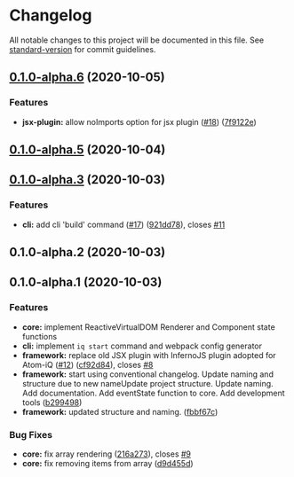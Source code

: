 # Changelog

All notable changes to this project will be documented in this file. See [standard-version](https://github.com/conventional-changelog/standard-version) for commit guidelines.

## [0.1.0-alpha.6](https://github.com/Atom-iQ/Atom-iQ/compare/v0.1.0-alpha.5...v0.1.0-alpha.6) (2020-10-05)


### Features

* **jsx-plugin:** allow noImports option for jsx plugin ([#18](https://github.com/Atom-iQ/Atom-iQ/issues/18)) ([7f9122e](https://github.com/Atom-iQ/Atom-iQ/commit/7f9122e29ba034f1f6b62df7c9c7bbef46cc33de))

## [0.1.0-alpha.5](https://github.com/Atom-iQ/Atom-iQ/compare/v0.1.0-alpha.3...v0.1.0-alpha.5) (2020-10-04)

## [0.1.0-alpha.3](https://github.com/Atom-iQ/Atom-iQ/compare/v0.1.0-alpha.2...v0.1.0-alpha.3) (2020-10-03)


### Features

* **cli:** add cli 'build' command ([#17](https://github.com/Atom-iQ/Atom-iQ/issues/17)) ([921dd78](https://github.com/Atom-iQ/Atom-iQ/commit/921dd784bbdcb6b7b79fd2261fab240705c025b8)), closes [#11](https://github.com/Atom-iQ/Atom-iQ/issues/11)

## 0.1.0-alpha.2 (2020-10-03)
## 0.1.0-alpha.1 (2020-10-03)

### Features
* **core:** implement ReactiveVirtualDOM Renderer and Component state functions
* **cli:** implement `iq start` command and webpack config generator
* **framework:** replace old JSX plugin with InfernoJS plugin adopted for Atom-iQ ([#12](https://github.com/Atom-iQ/Atom-iQ/issues/12)) ([cf92d84](https://github.com/Atom-iQ/Atom-iQ/commit/cf92d8486d9130565e9d60d8b915093ddc3d2984)), closes [#8](https://github.com/Atom-iQ/Atom-iQ/issues/8)
* **framework:** start using conventional changelog. Update naming and structure due to new nameUpdate project structure. Update naming. Add documentation. Add eventState function to core. Add development tools ([b299498](https://github.com/Atom-iQ/Atom-iQ/commit/b299498f9ffdf1c0011502c818ada33f56196fa8))
* **framework:** updated structure and naming. ([fbbf67c](https://github.com/Atom-iQ/Atom-iQ/commit/fbbf67c7833d9851b3648bdba4dfa7eb9f40de9d))


### Bug Fixes

* **core:** fix array rendering ([216a273](https://github.com/Atom-iQ/Atom-iQ/commit/216a273226e45a2ca2fe8cb2ffbd26206570545a)), closes [#9](https://github.com/Atom-iQ/Atom-iQ/issues/9)
* **core:** fix removing items from array ([d9d455d](https://github.com/Atom-iQ/Atom-iQ/commit/d9d455d107c321fe0f4fd912dd0e4a9fb7cf2ceb))
